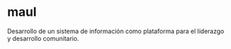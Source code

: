 # maul
Desarrollo de un sistema de información como plataforma para el líderazgo y desarrollo comunitario.
